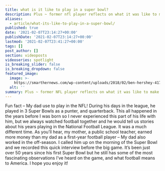 ```yaml
---
title: what is it like to play in a super bowl?
description: Plus ~ former nfl player reflects on what it was like to make $10 a day!
aliases:
  - article/what-its-like-to-play-in-a-super-bowl/
published: true
date: '2021-02-07T23:14:27+00:00'
publishDate: '2021-02-07T23:14:27+00:00'
lastmod: '2021-02-07T23:41:27+00:00'
tags: []
post_author: []
section: videoposts
videoseries: spotlight
is_breaking_slider: false
is_breaking_dropdown: false
featured_image:
  image: >-
    https://smarthernews.com/wp-content/uploads/2018/02/ben-hershey-417746-1024x680.jpg
  alt: ''
summary: Plus ~ former NFL player reflects on what it was like to make $10 a day!
---
```

Fun fact – My dad use to play in the NFL! During his days in the league, he played in 3 Super Bowls as a punter, and quarterback. This all happened in the years before I was born so I never experienced this part of his life with him, but we always watched football together and he would tell us stories about his years playing in the National Football League. It was a much different time. As you’ll hear, my mother, a public school teacher, earned more money than my dad as a first-year football player – My dad also worked in the off-season. I called him up on the morning of the Super Bowl and we recorded this quick interview before the big game. It’s been just over 50 years since his first Super Bowl but he still has some of the most fascinating observations I’ve heard on the game, and what football means to America. I hope you enjoy it!